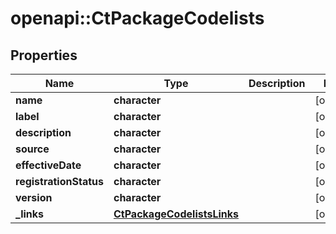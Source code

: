 # openapi::CtPackageCodelists


## Properties
Name | Type | Description | Notes
------------ | ------------- | ------------- | -------------
**name** | **character** |  | [optional] 
**label** | **character** |  | [optional] 
**description** | **character** |  | [optional] 
**source** | **character** |  | [optional] 
**effectiveDate** | **character** |  | [optional] 
**registrationStatus** | **character** |  | [optional] 
**version** | **character** |  | [optional] 
**_links** | [**CtPackageCodelistsLinks**](CtPackageCodelistsLinks.md) |  | [optional] 



